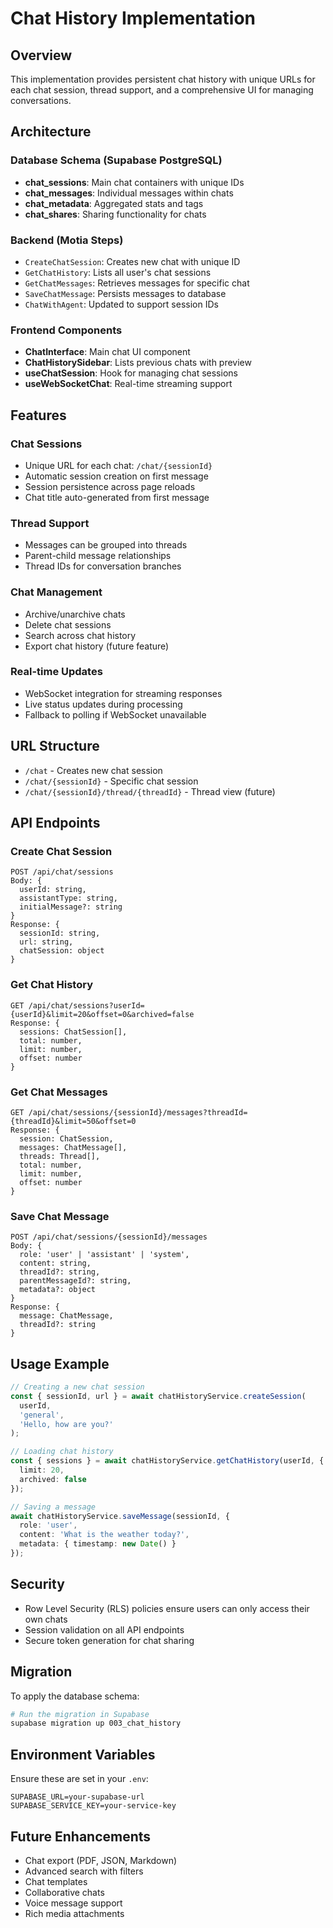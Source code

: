# Chat History Implementation

## Overview
This implementation provides persistent chat history with unique URLs for each chat session, thread support, and a comprehensive UI for managing conversations.

## Architecture

### Database Schema (Supabase PostgreSQL)
- **chat_sessions**: Main chat containers with unique IDs
- **chat_messages**: Individual messages within chats
- **chat_metadata**: Aggregated stats and tags
- **chat_shares**: Sharing functionality for chats

### Backend (Motia Steps)
- `CreateChatSession`: Creates new chat with unique ID
- `GetChatHistory`: Lists all user's chat sessions
- `GetChatMessages`: Retrieves messages for specific chat
- `SaveChatMessage`: Persists messages to database
- `ChatWithAgent`: Updated to support session IDs

### Frontend Components
- **ChatInterface**: Main chat UI component
- **ChatHistorySidebar**: Lists previous chats with preview
- **useChatSession**: Hook for managing chat sessions
- **useWebSocketChat**: Real-time streaming support

## Features

### Chat Sessions
- Unique URL for each chat: `/chat/{sessionId}`
- Automatic session creation on first message
- Session persistence across page reloads
- Chat title auto-generated from first message

### Thread Support
- Messages can be grouped into threads
- Parent-child message relationships
- Thread IDs for conversation branches

### Chat Management
- Archive/unarchive chats
- Delete chat sessions
- Search across chat history
- Export chat history (future feature)

### Real-time Updates
- WebSocket integration for streaming responses
- Live status updates during processing
- Fallback to polling if WebSocket unavailable

## URL Structure
- `/chat` - Creates new chat session
- `/chat/{sessionId}` - Specific chat session
- `/chat/{sessionId}/thread/{threadId}` - Thread view (future)

## API Endpoints

### Create Chat Session
```
POST /api/chat/sessions
Body: {
  userId: string,
  assistantType: string,
  initialMessage?: string
}
Response: {
  sessionId: string,
  url: string,
  chatSession: object
}
```

### Get Chat History
```
GET /api/chat/sessions?userId={userId}&limit=20&offset=0&archived=false
Response: {
  sessions: ChatSession[],
  total: number,
  limit: number,
  offset: number
}
```

### Get Chat Messages
```
GET /api/chat/sessions/{sessionId}/messages?threadId={threadId}&limit=50&offset=0
Response: {
  session: ChatSession,
  messages: ChatMessage[],
  threads: Thread[],
  total: number,
  limit: number,
  offset: number
}
```

### Save Chat Message
```
POST /api/chat/sessions/{sessionId}/messages
Body: {
  role: 'user' | 'assistant' | 'system',
  content: string,
  threadId?: string,
  parentMessageId?: string,
  metadata?: object
}
Response: {
  message: ChatMessage,
  threadId?: string
}
```

## Usage Example

```typescript
// Creating a new chat session
const { sessionId, url } = await chatHistoryService.createSession(
  userId,
  'general',
  'Hello, how are you?'
);

// Loading chat history
const { sessions } = await chatHistoryService.getChatHistory(userId, {
  limit: 20,
  archived: false
});

// Saving a message
await chatHistoryService.saveMessage(sessionId, {
  role: 'user',
  content: 'What is the weather today?',
  metadata: { timestamp: new Date() }
});
```

## Security
- Row Level Security (RLS) policies ensure users can only access their own chats
- Session validation on all API endpoints
- Secure token generation for chat sharing

## Migration
To apply the database schema:
```bash
# Run the migration in Supabase
supabase migration up 003_chat_history
```

## Environment Variables
Ensure these are set in your `.env`:
```
SUPABASE_URL=your-supabase-url
SUPABASE_SERVICE_KEY=your-service-key
```

## Future Enhancements
- Chat export (PDF, JSON, Markdown)
- Advanced search with filters
- Chat templates
- Collaborative chats
- Voice message support
- Rich media attachments